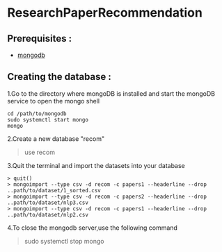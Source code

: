 # ResearchPaperRecommendation

## Prerequisites :
- [mongodb](https://docs.mongodb.com/manual/administration/install-community/)

## Creating the database :
1.Go to the directory where mongoDB is installed and start the mongoDB service to open the mongo shell
```
cd /path/to/mongodb
sudo systemctl start mongo
mongo
```
2.Create a new database "recom" 
> use recom

3.Quit the terminal and import the datasets into your database
```
> quit()
> mongoimport --type csv -d recom -c papers1 --headerline --drop ..path/to/dataset/1_sorted.csv
> mongoimport --type csv -d recom -c papers2 --headerline --drop ..path/to/dataset/nlp3.csv
> mongoimport --type csv -d recom -c papers1 --headerline --drop ..path/to/dataset/nlp2.csv
```
4.To close the mongodb server,use the following command
> sudo systemctl stop mongo

